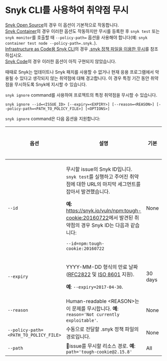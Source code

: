 # Snyk CLI를 사용하여 취약점 무시

[Snyk Open Source](../../../snyk-products/snyk-open-source/)의 경우 이 옵션이 기본적으로 작동합니다.\
[Snyk Container](../../../snyk-products/snyk-container/)의 경우 이러한 옵션도 작동하지만 무시를 등록한 후 `snyk test` 또는 `snyk monitor`를 호출할 때 `--policy-path=` 옵션을 사용해야 합니다(예: `snyk container test node --policy-path=.snyk.`). \
[Infrastructure as Code용 Snyk CLI](../../../snyk-products/snyk-infrastructure-as-code/snyk-cli-for-infrastructure-as-code/)의 경우 [.snyk 정책 파일을 이용한 무시](../../../snyk-products/snyk-infrastructure-as-code/snyk-cli-for-infrastructure-as-code/iac-ignores-using-the-.snyk-policy-file.md)를 참조하십시오. \
[Snyk Code](../../../snyk-products/snyk-code/)의 경우 이러한 옵션이 아직 구현되지 않았습니다.

때때로 Snyk는 업데이트나 Snyk 패치를 사용할 수 없거나 현재 응용 프로그램에서 악용될 수 있다고 생각되지 않는 취약점에 대해 경고합니다. 이 경우 특정 기간 동안 취약점을 무시하도록 Snyk에 지시할 수 있습니다.

`snyk ignore` command를 사용하여 프로젝트의 특정 취약점을 무시할 수 있습니다.

`snyk ignore --id=<ISSUE_ID> [--expiry=<EXPIRY>] [--reason=<REASON>] [--policy-path=<PATH_TO_POLICY_FILE>] [<OPTIONS>]`

`snyk ignore` command은 다음 옵션을 지원합니다:

| **옵션**                                | **설명**                                                                                                                                                                                                                                                                                                                              | **기본**  | **필수 여부** |
| ------------------------------------- | ----------------------------------------------------------------------------------------------------------------------------------------------------------------------------------------------------------------------------------------------------------------------------------------------------------------------------------- | ------- | --------- |
| `--id`                                | <p>무시할 issue의 Snyk ID입니다. <code>snyk test</code>를 실행하고 주어진 취약점에 대한 URL의 마지막 세그먼트를 잡아서 발견했습니다.</p><p><strong>예:</strong> <a href="https://security.snyk.io/vuln/npm:tough-cookie:20160722">https://snyk.io/vuln/npm:tough-cookie:20160722</a>에서 발견된 취약점의 경우 Snyk ID는 다음과 같습니다:</p><p><code>--id=npm:tough-cookie:20160722</code></p> | None    | Yes       |
| `--expiry`                            | <p>YYYY-MM-DD 형식의 만료 날짜(<a href="https://www.rfc-editor.org/rfc/rfc2822#page-14">RFC2822</a> 및 <a href="https://www.iso.org/iso-8601-date-and-time-format.html">ISO 8601</a> 지원).</p><p><strong>예</strong>: <code>--expiry=2017-04-30</code>.</p>                                                                                   | 30 days | No        |
| `--reason`                            | Human-readable \<REASON>는 이 문제를 무시합니다. **예**: `reason='Not currently exploitable'`.                                                                                                                                                                                                                                                 | None    | No        |
| `--policy-path=<PATH_TO_POLICY_FILE>` | 수동으로 전달할 .snyk 정책 파일의 경로입니다.                                                                                                                                                                                                                                                                                                        | None    | No        |
| `--path`                              | issue를 무시할 리소스 경로. **예**: `path='tough-cookie@2.15.8'`                                                                                                                                                                                                                                                                             | All     | No        |
